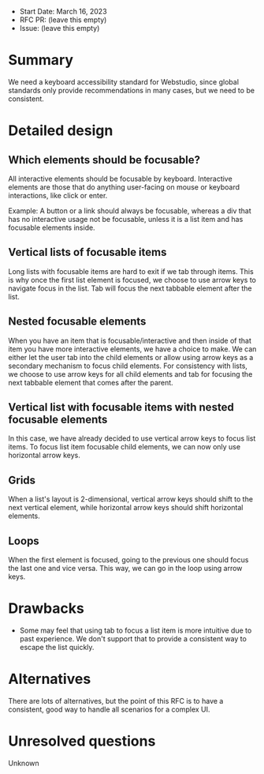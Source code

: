 - Start Date: March 16, 2023
- RFC PR: (leave this empty)
- Issue: (leave this empty)

# Summary

We need a keyboard accessibility standard for Webstudio, since global standards only provide recommendations in many cases, but we need to be consistent.

# Detailed design

## Which elements should be focusable?

All interactive elements should be focusable by keyboard. Interactive elements are those that do anything user-facing on mouse or keyboard interactions, like click or enter.

Example: A button or a link should always be focusable, whereas a div that has no interactive usage not be focusable, unless it is a list item and has focusable elements inside.

## Vertical lists of focusable items

Long lists with focusable items are hard to exit if we tab through items. This is why once the first list element is focused, we choose to use arrow keys to navigate focus in the list.
Tab will focus the next tabbable element after the list.

## Nested focusable elements

When you have an item that is focusable/interactive and then inside of that item you have more interactive elements, we have a choice to make.
We can either let the user tab into the child elements or allow using arrow keys as a secondary mechanism to focus child elements.
For consistency with lists, we choose to use arrow keys for all child elements and tab for focusing the next tabbable element that comes after the parent.

## Vertical list with focusable items with nested focusable elements

In this case, we have already decided to use vertical arrow keys to focus list items. To focus list item focusable child elements, we can now only use horizontal arrow keys.

## Grids

When a list's layout is 2-dimensional, vertical arrow keys should shift to the next vertical element, while horizontal arrow keys should shift horizontal elements.

## Loops

When the first element is focused, going to the previous one should focus the last one and vice versa. This way, we can go in the loop using arrow keys.

# Drawbacks

- Some may feel that using tab to focus a list item is more intuitive due to past experience. We don't support that to provide a consistent way to escape the list quickly.

# Alternatives

There are lots of alternatives, but the point of this RFC is to have a consistent, good way to handle all scenarios for a complex UI.

# Unresolved questions

Unknown
